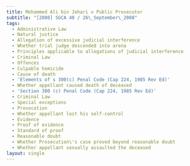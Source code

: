 ```yaml
---
title: Mohammed Ali bin Johari v Public Prosecutor
subtitle: "[2008] SGCA 40 / 26\_September\_2008"
tags:
  - Administrative Law
  - Natural justice
  - Allegation of excessive judicial interference
  - Whether trial judge descended into arena
  - Principles applicable to allegations of judicial interference
  - Criminal Law
  - Offences
  - Culpable homicide
  - Cause of death
  - 'Elements of s 300(c) Penal Code (Cap 224, 1985 Rev Ed)'
  - Whether appellant caused death of deceased
  - 'Section 300 (c) Penal Code (Cap 224, 1985 Rev Ed)'
  - Criminal Law
  - Special exceptions
  - Provocation
  - Whether appellant lost his self-control
  - Evidence
  - Proof of evidence
  - Standard of proof
  - Reasonable doubt
  - Whether Prosecution\'s case proved beyond reasonable doubt
  - Whether appellant sexually assaulted the deceased
layout: single
---
```


